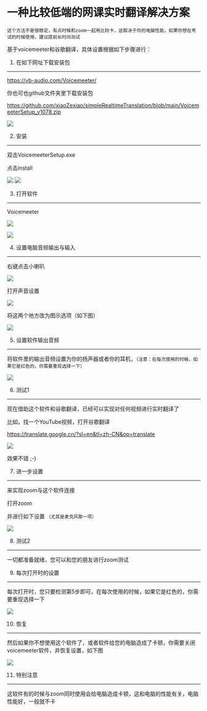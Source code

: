 一种比较低端的网课实时翻译解决方案
===
`这个方法不是很稳定，有点时候和zoom一起用比较卡，这取决于你的电脑性能，如果你想在考试的时候使用，建议提前长时间测试`

基于voicemeeter和谷歌翻译，具体设置根据如下步骤进行：

1. 在如下网址下载安装包
---
https://vb-audio.com/Voicemeeter/

你也可也github文件夹里下载安装包

https://github.com/xiaoZexiao/simpleRealtimeTranslation/blob/main/VoicemeeterSetup_v1078.zip

![](https://github.com/xiaoZexiao/simpleRealtimeTranslation/blob/main/figure/fig1.png)

2. 安装
---
双击VoicemeeterSetup.exe

点击install

![](https://github.com/xiaoZexiao/simpleRealtimeTranslation/blob/main/figure/fig2.1.png)
![](https://github.com/xiaoZexiao/simpleRealtimeTranslation/blob/main/figure/fig2.2.png)


3. 打开软件
---
Voicemeeter

![](https://github.com/xiaoZexiao/simpleRealtimeTranslation/blob/main/figure/fig3.1.png)

![](https://github.com/xiaoZexiao/simpleRealtimeTranslation/blob/main/figure/fig3.2.png)


4. 设置电脑音频输出与输入
---
右键点击小喇叭

![](https://github.com/xiaoZexiao/simpleRealtimeTranslation/blob/main/figure/fig4.png)

打开声音设置

![](https://github.com/xiaoZexiao/simpleRealtimeTranslation/blob/main/figure/fig4.2.png)

将这两个地方改为图示选项（如下图）

![](https://github.com/xiaoZexiao/simpleRealtimeTranslation/blob/main/figure/fig4.3.png)


5. 设置软件输出音频
---
将软件里的输出音频设置为你的扬声器或者你的耳机，`（注意：在每次使用的时候，如果它是红色的，你需要重现选择一下）`

![](https://github.com/xiaoZexiao/simpleRealtimeTranslation/blob/main/figure/fig5.png)


6. 测试1
---
现在借助这个软件和谷歌翻译，已经可以实现对任何视频进行实时翻译了

比如，找一个YouTube视频，打开谷歌翻译

https://translate.google.cn/?sl=en&tl=zh-CN&op=translate

![](https://github.com/xiaoZexiao/simpleRealtimeTranslation/blob/main/figure/fig6.PNG)

效果不错 ;-)

7. 进一步设置
---
来实现zoom与这个软件连接

打开zoom

并进行如下设置 `（尤其是麦克风那一项）`

![](https://github.com/xiaoZexiao/simpleRealtimeTranslation/blob/main/figure/fig7.png)


8. 测试2
---
一切都准备就绪，您可以和您的朋友进行zoom测试

9. 每次打开时的设置
---
每次打开时，您只要检测第5步即可，在每次使用的时候，如果它是红色的，你需要重现选择一下

![](https://github.com/xiaoZexiao/simpleRealtimeTranslation/blob/main/figure/fig9.png)


10. 恢复
---
然后如果你不想使用这个软件了，或者软件给您的电脑造成了卡顿，你需要关闭voicemeeter软件，并恢复设置，如下图

![](https://github.com/xiaoZexiao/simpleRealtimeTranslation/blob/main/figure/fig10.png)

11. 特别注意
---
这软件有的时候与zoom同时使用会给电脑造成卡顿，这和电脑的性能有关，电脑性能好，一般就不卡
